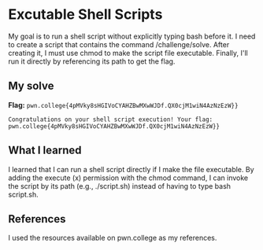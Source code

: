 # Excutable Shell Scripts
My goal is to run a shell script without explicitly typing bash before it. I need to create a script that contains the command /challenge/solve. 
After creating it, I must use chmod to make the script file executable. Finally, I'll run it directly by referencing its path to get the flag.

## My solve
**Flag:** `pwn.college{4pMVky8sHGIVoCYAHZBwMXwWJDf.QX0cjM1wiN4AzNzEzW}}`


```hacker@chaining~executable-shell-scripts:~$ echo "/challenge/solve" > solve.sh && chmod +x solve.sh && ./solve.sh
Congratulations on your shell script execution! Your flag:
pwn.college{4pMVky8sHGIVoCYAHZBwMXwWJDf.QX0cjM1wiN4AzNzEzW}}
```

## What I learned
I learned that I can run a shell script directly if I make the file executable. By adding the execute (x) permission with the chmod command, I can invoke the script by its path (e.g., ./script.sh) instead of having to type bash script.sh.

## References 
I used the resources available on pwn.college as my references.
